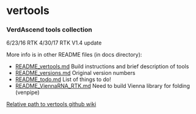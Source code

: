 vertools
========

### VerdAscend tools collection

6/23/16 RTK
4/30/17 RTK V1.4 update

More info is in other README files (in docs directory):

* [README_vertools.md](docs/README_vertools.md) Build instructions and brief description of tools
* [README_versions.md](docs/README_versions.md) Original version numbers 
* [README_todo.md](docs/README_todo.md) List of things to do!
* [README_ViennaRNA_RTK.md](docs/README_ViennaRNA_RTK.md) Need to build Vienna library for folding (venpipe)

[Relative path to vertools github wiki](../../wiki)

